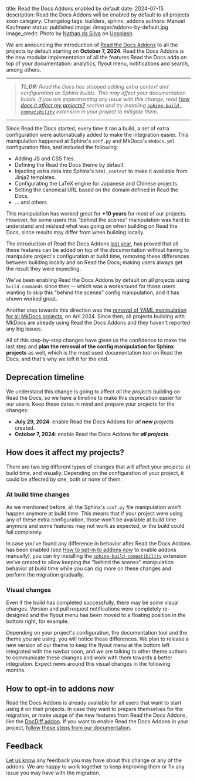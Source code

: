 title: Read the Docs Addons enabled by default
date: 2024-07-15
description: Read the Docs Addons will be enabled by default to all projects soon
category: Changelog
tags: builders, sphinx, addons
authors: Manuel Kaufmann
status: published
image: /images/addons-by-default.jpg
image_credit: Photo by <a href="https://unsplash.com/@silvawebdesigns?utm_content=creditCopyText&utm_medium=referral&utm_source=unsplash">Nathan da Silva</a> on <a href="https://unsplash.com/photos/macbook-pro-beside-white-ceramic-mug-on-brown-wooden-table-k-rKfqSm4L4?utm_content=creditCopyText&utm_medium=referral&utm_source=unsplash">Unsplash</a>

We are announcing the introduction of [Read the Docs Addons](https://about.readthedocs.com/blog/2024/04/enable-beta-addons/) to all the projects by default starting on **October 7, 2024**.
Read the Docs Addons is the new modular implementation of all the features Read the Docs adds on top of your documentation:
analytics, flyout menu, notifications and search, among others.

----

> _**TL;DR:**
> Read the Docs has stopped adding extra context and configuration on Sphinx builds.
> This may affect your documentation builds.
> If you are experimenting any issue with this change,
> read [How does it affect my projects?](#how-does-it-affect-my-projects) section and
> try installing [`sphinx-build-compatibility`](https://github.com/readthedocs/sphinx-build-compatibility) extension in your project to mitigate them._

----

Since Read the Docs started,
every time it ran a build, a set of extra configuration were automatically added to make the integration easier.
This manipulation happened at Sphinx's `conf.py` and MkDocs's `mkdocs.yml` configuration files,
and included the following:

- Adding JS and CSS files.
- Defining the Read the Docs theme by default.
- Injecting extra data into Sphinx's `html_context` to make it available from Jinja2 templates.
- Configurating the LaTeX engine for Japanese and Chinese projects.
- Setting the canonical URL based on the domain defined in Read the Docs.
- ... and others.

This manipulation has worked great for **+10 years** for most of our projects.
However, for some users this "behind the scenes" manipulation was hard to understand
and mislead what was going on when building on Read the Docs,
since results may differ from when building locally.

The introduction of Read the Docs Addons [last year](https://blog.readthedocs.com/addons-flyout-menu-beta/),
has proved that all these features can be added on top of the documentation without having to manipulate project's configuration at build time,
removing these differences between building locally and on Read the Docs;
making users always get the result they were expecting.

We've been enabling Read the Docs Addons by default on all projects using `build.commands` since then
-- which was a workaround for those users wanting to skip this "behind the scenes" config manipulation,
and it has shown worked great.

Another step towards this direction was the [removal of YAML manipulation for all MkDocs projects](https://about.readthedocs.com/blog/2024/03/mkdocs-yaml-manipulation/), on Aril 2024.
Since then, all projects building with MkDocs are already using Read the Docs Addons and they haven't reported any big issues.

All of this step-by-step changes have given us the confidence to make the last step and **plan the removal of the config manipulation for Sphinx projects** as well,
which is the most used documentation tool on Read the Docs,
and that's why we left it for the end.


## Deprecation timeline

We understand this change is going to affect _all the projects_ building on Read the Docs,
so we have a timeline to make this deprecation easier for our users.
Keep these dates in mind and prepare your projects for the changes:

- **July 29, 2024**: enable Read the Docs Addons for _all **new** projects_ created.
- **October 7, 2024**: enable Read the Docs Addons for _**all projects**_.


## How does it affect my projects?

There are two big different types of changes that will affect your projects:
at build time, and visually.
Depending on the configuration of your project, it could be affected by one, both or none of them.

### At build time changes

As we mentioned before, all the Sphinx's `conf.py` file manipulation won't happen anymore at build time.
This means that if your project were using any of these extra configuration,
those won't be available at build time anymore and some features may not work as expected,
or the build could fail completely.

In case you've found any difference in behavior after Read the Docs Addons has been enabled
(see [How to opt-in to addons _now_](#how-to-opt-in-to-addons-now) to enable addons manually),
you can try installing the [`sphinx-build-compatibility`](https://github.com/readthedocs/sphinx-build-compatibility/) extension we've created
to allow keeping the "behind the scenes" manipulation behavior at build time while you can dig more on these changes and perform the migration gradually.

### Visual changes

Even if the build has completed successfully, there may be some visual changes.
Version and pull request notifications were completely re-designed and the flyout menu has been moved to a floating position in the bottom right,
for example.

Depending on your project's configuration, the documentation tool and the theme you are using, you will notice these differences.
We plan to release a new version of our theme to keep the flyout menu at the bottom left integrated with the navbar soon,
and we are talking to other theme authors to communicate these changes and work with them towards a better integration.
Expect news around this visual changes in the following months.


## How to opt-in to addons _now_

Read the Docs Addons is already available for all users that want to start using it on their projects.
In case they want to prepare themselves for the migration, or make usage of the new features from Read the Docs Addons, like the [DocDiff addon](https://docs.readthedocs.io/page/pull-requests.html).
If you want to enable Read the Docs Addons in your project, [follow these steps from our documentation](https://docs.readthedocs.io/page/addons.html#enabling-read-the-docs-addons).


## Feedback

[Let us know](https://docs.readthedocs.io/page/support.html) any feedback you may have about this change or any of the addons.
We are happy to work together to keep improving them or fix any issue you may have with the migration.

